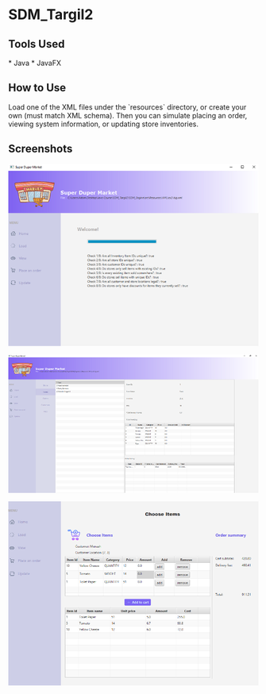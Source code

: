 # SDM_Targil2

<h2>Tools Used</h2>
* Java
* JavaFX

<h2>How to Use</h2>
Load one of the XML files under the `resources` directory, or create your own (must match XML schema). 
Then you can simulate placing an order, viewing system information, or updating store inventories. 

<h2>Screenshots</h2>

![Load Page](loadFile.png)

![View Stores](ViewStores.png)

![Static Order](staticorder.png)

